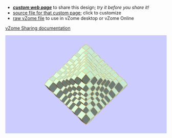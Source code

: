 
 - [***custom web page***][post] to share this design; *try it before you share it!*
 - [source file for that custom page][source]; click to customize
 - [raw vZome file][raw] to use in vZome desktop or vZome Online

[vZome Sharing documentation](https://vzome.github.io/vzome/sharing.html#how-it-works)

![Image](<RD-modulated-concave-octahedral.png>)


[post]: <https://John-Kostick.github.io/vzome-sharing/2021/12/29/RD-modulated-concave-octahedral-18-27-01.html>
[source]: <https://github.com/John-Kostick/vzome-sharing/edit/main/_posts/2021-12-29-RD-modulated-concave-octahedral-18-27-01.md>
[raw]: <https://raw.githubusercontent.com/John-Kostick/vzome-sharing/main/2021/12/29/18-27-01-RD-modulated-concave-octahedral/RD-modulated-concave-octahedral.vZome>